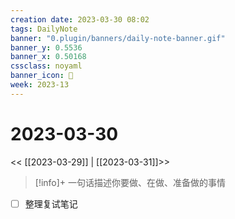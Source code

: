 ```yaml
---
creation date: 2023-03-30 08:02
tags: DailyNote
banner: "0.plugin/banners/daily-note-banner.gif"
banner_y: 0.5536
banner_x: 0.50168
cssclass: noyaml
banner_icon: 💌
week: 2023-13
---
```


# 2023-03-30

<< [[2023-03-29]] | [[2023-03-31]]>>


> [!info]+ 一句话描述你要做、在做、准备做的事情
> 


- [ ] 整理复试笔记
